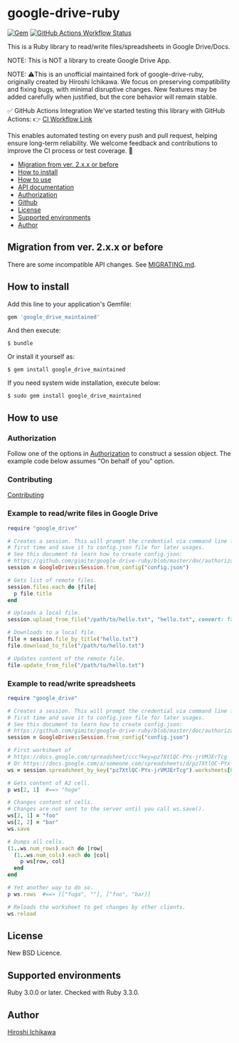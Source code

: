# google-drive-ruby

[![Gem](https://img.shields.io/gem/v/google_drive_maintained.svg)](https://rubygems.org/gems/google_drive_maintained)
[![GitHub Actions Workflow Status](https://github.com/y-bonfire/google-drive-ruby-maintained/actions/workflows/test.yml/badge.svg)](https://github.com/y-bonfire/google-drive-ruby-maintained/actions/workflows/test.yml)

This is a Ruby library to read/write files/spreadsheets in Google Drive/Docs.

NOTE: This is NOT a library to create Google Drive App.

NOTE: ⚠️This is an unofficial maintained fork of google-drive-ruby, originally created by Hiroshi Ichikawa.
We focus on preserving compatibility and fixing bugs, with minimal disruptive changes.
New features may be added carefully when justified, but the core behavior will remain stable.

✅ GitHub Actions Integration
We've started testing this library with GitHub Actions:
👉 [CI Workflow Link](https://github.com/y-bonfire/google-drive-ruby-maintained/actions)

This enables automated testing on every push and pull request, helping ensure long-term reliability.
We welcome feedback and contributions to improve the CI process or test coverage. 🤗

* [Migration from ver. 2.x.x or before](#migration)
* [How to install](#install)
* [How to use](#use)
* [API documentation](http://www.rubydoc.info/gems/google_drive)
* [Authorization](https://github.com/gimite/google-drive-ruby/blob/master/doc/authorization.md)
* [Github](http://github.com/gimite/google-drive-ruby)
* [License](#license)
* [Supported environments](#environments)
* [Author](#author)


## <a name="migration">Migration from ver. 2.x.x or before</a>

There are some incompatible API changes. See
[MIGRATING.md](https://github.com/gimite/google-drive-ruby/blob/master/MIGRATING.md).


## <a name="install">How to install</a>

Add this line to your application's Gemfile:

```ruby
gem 'google_drive_maintained'
```

And then execute:

```
$ bundle
```

Or install it yourself as:

```
$ gem install google_drive_maintained
```

If you need system wide installation, execute below:

```
$ sudo gem install google_drive_maintained
```

## <a name="use">How to use</a>

### Authorization

Follow one of the options in [Authorization](https://github.com/y-bonfire/google-drive-ruby-maintained/blob/master/doc/authorization.md) to construct a session object. The example code below assumes "On behalf of you" option.

### Contributing

[Contributing](https://github.com/y-bonfire/google-drive-ruby-maintained/blob/develop/CONTRIBUTING.md) 

### Example to read/write files in Google Drive

```ruby
require "google_drive"

# Creates a session. This will prompt the credential via command line for the
# first time and save it to config.json file for later usages.
# See this document to learn how to create config.json:
# https://github.com/gimite/google-drive-ruby/blob/master/doc/authorization.md
session = GoogleDrive::Session.from_config("config.json")

# Gets list of remote files.
session.files.each do |file|
  p file.title
end

# Uploads a local file.
session.upload_from_file("/path/to/hello.txt", "hello.txt", convert: false)

# Downloads to a local file.
file = session.file_by_title("hello.txt")
file.download_to_file("/path/to/hello.txt")

# Updates content of the remote file.
file.update_from_file("/path/to/hello.txt")
```

### Example to read/write spreadsheets

```ruby
require "google_drive"

# Creates a session. This will prompt the credential via command line for the
# first time and save it to config.json file for later usages.
# See this document to learn how to create config.json:
# https://github.com/gimite/google-drive-ruby/blob/master/doc/authorization.md
session = GoogleDrive::Session.from_config("config.json")

# First worksheet of
# https://docs.google.com/spreadsheet/ccc?key=pz7XtlQC-PYx-jrVMJErTcg
# Or https://docs.google.com/a/someone.com/spreadsheets/d/pz7XtlQC-PYx-jrVMJErTcg/edit?usp=drive_web
ws = session.spreadsheet_by_key("pz7XtlQC-PYx-jrVMJErTcg").worksheets[0]

# Gets content of A2 cell.
p ws[2, 1]  #==> "hoge"

# Changes content of cells.
# Changes are not sent to the server until you call ws.save().
ws[2, 1] = "foo"
ws[2, 2] = "bar"
ws.save

# Dumps all cells.
(1..ws.num_rows).each do |row|
  (1..ws.num_cols).each do |col|
    p ws[row, col]
  end
end

# Yet another way to do so.
p ws.rows  #==> [["fuga", ""], ["foo", "bar]]

# Reloads the worksheet to get changes by other clients.
ws.reload
```


## <a name="license">License</a>

New BSD Licence.


## <a name="environments">Supported environments</a>

Ruby 3.0.0 or later. Checked with Ruby 3.3.0.


## <a name="author">Author</a>

[Hiroshi Ichikawa](http://gimite.net/en/index.php?Contact)
